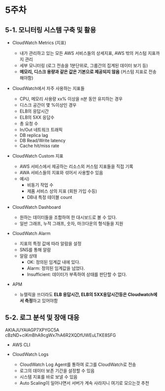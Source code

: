# 5주차

## 5-1. 모니터링 시스템 구축 및 활용

* CloudWatch Metrics (지표)
  * 내가 관리하고 있는 모든 AWS 서비스들의 상세지표, AWS 밖의 커스텀 지표까지 관리
  * 세부 모니터링 (로그 전송을 1분단위로, 그룹간의 집계된 데이터 보기 등)
  * **메모리, 디스크 용량과 같은 값은 기본으로 제공되지 않음** (커스텀 지표로 전송해야함)
* CloudWatch에서 자주 사용하는 지표들
  * CPU, 메모리 사용량 xx% 이상을 n분 동안 유지하는 경우
  * 디스크 공간이 몇 %이상인 경우
  * ELB의 응답시간
  * ELB의 5XX 응답수
  * 총 요청 수
  * In/Out 네트워크 트래픽
  * DB replica lag
  * DB Read/Write latency
  * Cache hit/miss rate

* CloudWatch Custom 지표
  * AWS 서비스에서 제공하는 리소스외 커스텀 지표들을 직접 기록
  * AWA 서비스들의 지표와 섞어서 사용할수 있음
  * 예시)
      * 비동기 작업 수
      * 제품 서비스 상의 지표 (회원 가입 수등)
      * DB내 특정 테이블 count

* CloudWatch Dashboard
  * 원하는 데이터들을 조합하여 한 대시보드로 볼 수 있다.
  * 일반 그래프, 누적 그래프, 숫자, 마크다운의 형식들을 지원

* CloudWatch Alarm
  * 지표의 특정 값에 따라 알람을 설정
  * SNS를 통해 알람
  * 알람 상태
      * OK: 정의된 임계값 내에 있다.
      * Alarm: 정의된 임계값을 넘었다.
      * Insufficient: 데이터가 부족하여 상태를 판단할 수 없다.

* APM
  * 뉴렐릭을 쓰더라도 **ELB 응답시간, ELB의 5XX응답시간등은 Cloudwatch에서 측정**하고 있어야함


## 5-2. 로그 분석 및 장애 대응

AKIAJUYAIAGP7XPYGC5A 
cBzND+ciKmBhA9cgWx7hA6R2XQDfUWEuLTKE8SFG

* AWS CLI

* CloudWatch Logs
  * CloudWatch Log Agent를 통하여 로그를 CloudWatch로 전송
  * 로그의 데이터 보존 기간을 설정할 수 있음
  * 시스템 지표를 바로 보낼 수 있음
  * Auto Scaling이 일어나면서 서버가 계속 사라지니 여기로 모으는것 추천